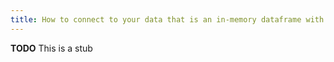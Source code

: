 ```yaml
---
title: How to connect to your data that is an in-memory dataframe with Spark
---
```


**TODO** This is a stub
